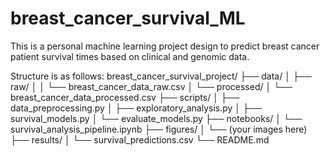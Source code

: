 # breast_cancer_survival_ML
This is a personal machine learning project design to predict breast cancer patient survival times based on clinical and genomic data.

Structure is as follows:
breast_cancer_survival_project/
├── data/
│   ├── raw/
│   │   └── breast_cancer_data_raw.csv
│   └── processed/
│       └── breast_cancer_data_processed.csv
├── scripts/
│   ├── data_preprocessing.py
│   ├── exploratory_analysis.py
│   ├── survival_models.py
│   └── evaluate_models.py
├── notebooks/
│   └── survival_analysis_pipeline.ipynb
├── figures/
│   └── (your images here)
├── results/
│   └── survival_predictions.csv
└── README.md

